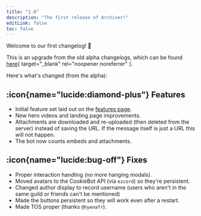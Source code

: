 ```yaml
---
title: "1.0"
description: "The first release of Archiver!"
editLink: false
toc: false
---
```


Welcome to our first changelog! 🎉

This is an upgrade from the old alpha changelogs, which can be found [here](https://knockout.chat/thread/67393/){ target="_blank" rel="noopener noreferrer" }.

Here's what's changed (from the alpha):

## :icon{name="lucide:diamond-plus"} Features

- Initial feature set laid out on the [features page](/usage/features).
- New hero videos and landing page improvements.
- Attachments are downloaded and re-uploaded (then deleted from the server) instead of saving the URL. If the message itself is just a URL this will not happen.
- The bot now counts embeds and attachments.

## :icon{name="lucide:bug-off"} Fixes

- Proper interaction handling (no more hanging modals).
- Moved avatars to the CookieBot API (via `ezcord`) so they're persistent.
- Changed author display to record username (users who aren't in the same guild or friends can't be mentioned)
- Made the buttons persistent so they will work even after a restart.
- Made TOS proper (thanks `@hyenafr`).